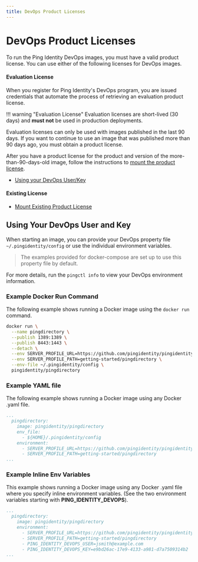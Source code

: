 ```yaml
---
title: DevOps Product Licenses
---
```

# DevOps Product Licenses

To run the Ping Identity DevOps images, you must have a valid product license. You can use either of the following licenses for DevOps images.

#### Evaluation License

When you register for Ping Identity's DevOps program, you are issued credentials that automate the process of retrieving an evaluation product license.

!!! warning "Evaluation License"
    Evaluation licenses are short-lived (30 days) and **must not** be used in production deployments.

Evaluation licenses can only be used with images published in the last 90 days.  If you want to continue to use an image that was published more than 90 days ago, you must obtain a product license.

After you have a product license for the product and version of the more-than-90-days-old image, follow the instructions to [mount the product license](../how-to/existingLicense.md).

* [Using your DevOps User/Key](#using-your-devops-user-and-key)

#### Existing License

* [Mount Existing Product License](../how-to/existingLicense.md)

## Using Your DevOps User and Key

When starting an image, you can provide your DevOps property file `~/.pingidentity/config` or use the individual environment variables.

>The examples provided for docker-compose are set up to use this property file by default.

For more details, run the `pingctl info` to view your DevOps environment information.

### Example Docker Run Command

The following example shows running a Docker image using the `docker run` command.

```sh
docker run \
  --name pingdirectory \
  --publish 1389:1389 \
  --publish 8443:1443 \
  --detach \
  --env SERVER_PROFILE_URL=https://github.com/pingidentity/pingidentity-server-profiles.git \
  --env SERVER_PROFILE_PATH=getting-started/pingdirectory \
  --env-file ~/.pingidentity/config \
  pingidentity/pingdirectory
```

### Example YAML file

The following example shows running a Docker image using any Docker .yaml file.

```yaml
...
  pingdirectory:
    image: pingidentity/pingdirectory
    env_file:
      - ${HOME}/.pingidentity/config
    environment:
      - SERVER_PROFILE_URL=https://github.com/pingidentity/pingidentity-server-profiles.git
      - SERVER_PROFILE_PATH=getting-started/pingdirectory
...
```

### Example Inline Env Variables

This example shows running a Docker image using any Docker .yaml file where you specify inline environment variables. \(See the two environment variables starting with **PING\_IDENTITY\_DEVOPS**\).

```yaml
...
  pingdirectory:
    image: pingidentity/pingdirectory
    environment:
      - SERVER_PROFILE_URL=https://github.com/pingidentity/pingidentity-server-profiles.git
      - SERVER_PROFILE_PATH=getting-started/pingdirectory
      - PING_IDENTITY_DEVOPS_USER=jsmith@example.com
      - PING_IDENTITY_DEVOPS_KEY=e9bd26ac-17e9-4133-a981-d7a7509314b2
...
```

